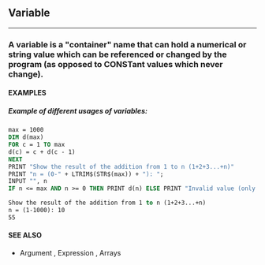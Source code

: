 ## Variable
---

### A variable is a "container" name that can hold a numerical or string value which can be referenced or changed by the program (as opposed to CONSTant values which never change).

#### EXAMPLES
##### Example of different usages of variables:
```vb
max = 1000
DIM d(max)
FOR c = 1 TO max
d(c) = c + d(c - 1)
NEXT
PRINT "Show the result of the addition from 1 to n (1+2+3...+n)"
PRINT "n = (0-" + LTRIM$(STR$(max)) + "): ";
INPUT "", n
IF n <= max AND n >= 0 THEN PRINT d(n) ELSE PRINT "Invalid value (only 0 to" + STR$(max) + " is permitted)."
```
  
```vb
Show the result of the addition from 1 to n (1+2+3...+n)
n = (1-1000): 10
55
```
  


#### SEE ALSO
* Argument , Expression , Arrays
